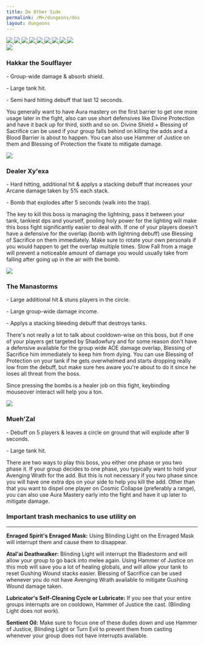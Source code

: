 ```yaml
---
title: De Other Side
permalink: /M+/dungeons/dos
layout: dungeons
---
```

<div class="dungeons">

<a href="/M+/dungeons/dos">
    <img class="selected-dungeon" src="/assets/img/dungeons/dos.jpg" />
</a>

<a href="/M+/dungeons/sd">
    <img class="unselected-dungeon" src="/assets/img/dungeons/sd.jpg" />
</a>

<a href="/M+/dungeons/mots">
    <img class="unselected-dungeon" src="/assets/img/dungeons/mots.jpg" />
</a>

<a href="/M+/dungeons/nw">
    <img class="unselected-dungeon" src="/assets/img/dungeons/nw.jpg" />
</a>

<a href="/M+/dungeons/hoa">
    <img class="unselected-dungeon" src="/assets/img/dungeons/hoa.jpg" />
</a>

<a href="/M+/dungeons/top">
    <img class="unselected-dungeon" src="/assets/img/dungeons/top.jpg" />
</a>

<a href="/M+/dungeons/pf">
    <img class="unselected-dungeon" src="/assets/img/dungeons/pf.jpg" />
</a>

<a href="/M+/dungeons/soa">
    <img class="unselected-dungeon" src="/assets/img/dungeons/soa.jpg" />
</a>

<a href="/M+/dungeons/tazavesh">
    <img class="unselected-dungeon" src="/assets/img/dungeons/taz.jpg" />
</a>

</div>

<a>
    <img src="/assets/img/dungeons/hakkar.png" class="dungeon_boss"/>
</a>

### Hakkar the Soulflayer

<a class="external" href="https://www.wowhead.com/spell=322759/blood-barrier" target="_blank" rel="noopener noreferrer" data-wowhead="spell=322759" data-wh-icon-size="small"></a> - Group-wide damage & absorb shield.

<a class="external" href="https://www.wowhead.com/spell=322736/piercing-barb" target="_blank" rel="noopener noreferrer" data-wowhead="spell=322736" data-wh-icon-size="small"></a> - Large tank hit.

<a class="external" href="https://www.wowhead.com/spell=322746/corrupted-blood" target="_blank" rel="noopener noreferrer" data-wowhead="spell=322746" data-wh-icon-size="small"></a> - Semi hard hitting debuff that last 12 seconds.

You generally want to have Aura mastery on the first barrier to get one more usage later in the fight, also can use short defensives like Divine Protection and have it back up for third, sixth and so on. Divine Shield + Blessing of Sacrifice can be used if your group falls behind on killing the adds and a Blood Barrier is about to happen. You can also use Hammer of Justice on them and Blessing of Protection the fixate to mitigate damage.

<a>
    <img src="/assets/img/dungeons/dealer.png" class="dungeon_boss"/> 
</a>

### Dealer Xy'exa

<a class="external" href="https://www.wowhead.com/spell=323687/arcane-lightning" target="_blank" rel="noopener noreferrer" data-wowhead="spell=323687" data-wh-icon-size="small"></a> - Hard hitting, additional hit & applys a stacking debuff that increases your Arcane damage taken by 5% each stack.

<a class="external" href="https://www.wowhead.com/spell=321948/localized-explosive-contrivance" target="_blank" rel="noopener noreferrer" data-wowhead="spell=321948" data-wh-icon-size="small"></a> - Bomb that explodes after 5 seconds  (walk into the trap).

The key to kill this boss is managing the lightning, pass it between your tank, tankiest dps and yourself, pooling holy power for the lighting will make this boss fight significantly easier to deal with. If one of your players doesn't have a defensive for the overlap (bomb with lightning debuff) use Blessing of Sacrifice on them immediately. Make sure to rotate your own personals if you would happen to get the overlap multiple times. Slow Fall from a mage will prevent a noticeable amount of damage you would usually take from falling after going up in the air with the bomb.

<a>
    <img src="/assets/img/dungeons/manastorms.png" class="dungeon_boss"/>
</a>

### The Manastorms

<a class="external" href="https://www.wowhead.com/spell=320132/shadowfury" target="_blank" rel="noopener noreferrer" data-wowhead="spell=320132" data-wh-icon-size="small"></a> - Large additional hit & stuns players in the circle.

<a class="external" href="https://www.wowhead.com/spell=321061/aerial-rocket-chicken-barrage" target="_blank" rel="noopener noreferrer" data-wowhead="spell=321061" data-wh-icon-size="small"></a> - Large group-wide damage income.

<a class="external" href="https://www.wowhead.com/spell=320168/throw-buzz-saw" target="_blank" rel="noopener noreferrer" data-wowhead="spell=320168" data-wh-icon-size="small"></a> - Applys a stacking bleeding debuff that destroys tanks.

There's not really a lot to talk about cooldown-wise on this boss, but if one of your players get targeted by Shadowfury and for some reason don't have a defensive available for the group wide AOE damage overlap, Blessing of Sacrifice him immediately to keep him from dying. You can use Blessing of Protection on your tank if he gets overwhelmed and starts dropping really low from the debuff, but make sure hes aware you're about to do it since he loses all threat from the boss.

Since pressing the bombs is a healer job on this fight, keybinding mouseover interact will help you a ton.

<a>
    <img src="/assets/img/dungeons/mue.png" class="dungeon_boss"/>
</a>

### Mueh'Zal

<a class="external" href="https://www.wowhead.com/spell=325691/cosmic-collapse" target="_blank" rel="noopener noreferrer" data-wowhead="spell=325691" data-wh-icon-size="small"></a> - Debuff on 5 players & leaves a circle on ground that will explode after 9 seconds.

<a class="external" href="https://www.wowhead.com/spell=327646/soulcrusher" target="_blank" rel="noopener noreferrer" data-wowhead="spell=327646" data-wh-icon-size="small"></a> - Large tank hit.

There are two ways to play this boss, you either one phase or you two phase it. If your group decides to one phase, you typically want to hold your Avenging Wrath for the add. But this is not necessary if you two phase since you will have one extra dps on your side to help you kill the add. Other than that you want to dispel one player on Cosmic Collapse (preferably a range), you can also use Aura Mastery early into the fight and have it up later to mitigate damage.

### Important trash mechanics to use utility on

---
**Enraged Spirit's Enraged Mask:** Using Blinding Light on the Enraged Mask will interrupt them and cause them to disappear.

**Atal'ai Deathwalker:** Blinding Light will interrupt the Bladestorm and will allow your group to go back into melee again. Using Hammer of Justice on this mob will save you a lot of healing globals, and will allow your tank to reset Gushing Wound stacks easier. Blessing of Sacrifice can be used whenever you do not have Avenging Wrath available to mitigate Gushing Wound damage taken.

**Lubricator's Self-Cleaning Cycle or Lubricate:** If you see that your entire groups interrupts are on cooldown, Hammer of Justice the cast. (Blinding Light does not work).

**Sentient Oil:** Make sure to focus one of these dudes down and use Hammer of Justice, Blinding Light or Turn Evil to prevent them from casting whenever your group does not have interrupts available.
